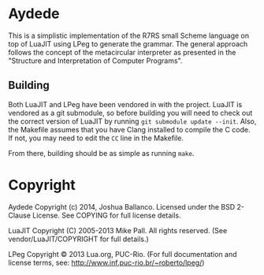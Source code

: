 # Aydede

This is a simplistic implementation of the R7RS small Scheme language on top of LuaJIT using LPeg to generate the grammar. The general approach follows the concept of the metacircular interpreter as presented in the "Structure and Interpretation of Computer Programs".


## Building

Both LuaJIT and LPeg have been vendored in with the project. LuaJIT is vendored as a git submodule, so before building you will need to check out the correct version of LuaJIT by running `git submodule update --init`. Also, the Makefile assumes that you have Clang installed to compile the C code. If not, you may need to edit the `CC` line in the Makefile.

From there, building should be as simple as running `make`.


# Copyright

Aydede Copyright (c) 2014, Joshua Ballanco.
Licensed under the BSD 2-Clause License. See COPYING for full license details.

LuaJIT Copyright (C) 2005-2013 Mike Pall. All rights reserved.
(See vendor/LuaJIT/COPYRIGHT for full details.)

LPeg Copyright © 2013 Lua.org, PUC-Rio.
(For full documentation and license terms, see: http://www.inf.puc-rio.br/~roberto/lpeg/)
